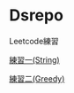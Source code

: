 # Dsrepo

Leetcode練習

<p><a href="https://youtu.be/cIjk7QSBCHQ"target="_blank">練習一(String)</a><p>
<p><a href="https://youtu.be/3-LJ-bR1nOM"target="_blank">練習二(Greedy)</a><p>
